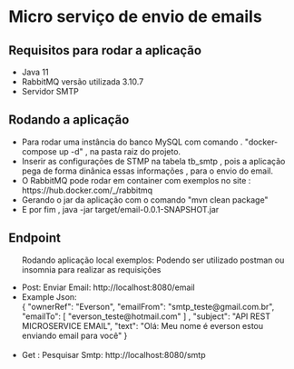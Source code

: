 # Micro serviço de envio de emails

## Requisitos para rodar a aplicação
<ul>
 <li> Java 11 </li>
 <li>RabbitMQ versão utilizada 3.10.7</li>
 <li> Servidor SMTP</li>
</ul>

## Rodando a aplicação
 <ul>
 <li>Para rodar uma instância do banco MySQL com comando . "docker-compose up -d" , na pasta raiz do projeto.</li>
 <li> Inserir as configurações de STMP na tabela tb_smtp , pois a aplicação pega de forma dinânica essas informações , para o envio do email.</li>
 <li>O RabbitMQ pode rodar em container com exemplos no site : https://hub.docker.com/_/rabbitmq </li>
 <li>Gerando o jar da aplicação com o comando "mvn clean package"</li>
 <li> E por fim , java -jar target/email-0.0.1-SNAPSHOT.jar</li>
 </ul>

## Endpoint
<ul>Rodando aplicação local exemplos: Podendo ser utilizado postman ou insomnia para realizar as requisições</ul>
<ul>
 <li> Post: Enviar Email: http://localhost:8080/email</li>
 <li>Example Json: <br/>
  {
	"ownerRef": "Everson",
	"emailFrom": "smtp_teste@gmail.com.br",
	"emailTo": [
		"everson_teste@hotmail.com"
	]
	,
	"subject": "API REST MICROSERVICE EMAIL",
	"text": "Olá: Meu nome é everson estou enviando email para você"
  }
 </li>
 <br/>
 <li> Get : Pesquisar Smtp: http://localhost:8080/smtp</li>
</ul>
 